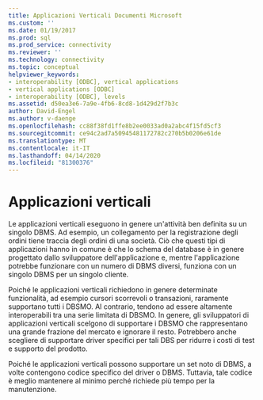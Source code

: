 ```yaml
---
title: Applicazioni Verticali Documenti Microsoft
ms.custom: ''
ms.date: 01/19/2017
ms.prod: sql
ms.prod_service: connectivity
ms.reviewer: ''
ms.technology: connectivity
ms.topic: conceptual
helpviewer_keywords:
- interoperability [ODBC], vertical applications
- vertical applications [ODBC]
- interoperability [ODBC], levels
ms.assetid: d50ea3e6-7a9e-4fb6-8cd8-1d429d2f7b3c
author: David-Engel
ms.author: v-daenge
ms.openlocfilehash: cc88f38fd1ffe8b2ee0033ad0a2abc4f15fd5cf3
ms.sourcegitcommit: ce94c2ad7a50945481172782c270b5b0206e61de
ms.translationtype: MT
ms.contentlocale: it-IT
ms.lasthandoff: 04/14/2020
ms.locfileid: "81300376"
---
```

# <a name="vertical-applications"></a>Applicazioni verticali
Le applicazioni verticali eseguono in genere un'attività ben definita su un singolo DBMS. Ad esempio, un collegamento per la registrazione degli ordini tiene traccia degli ordini di una società. Ciò che questi tipi di applicazioni hanno in comune è che lo schema del database è in genere progettato dallo sviluppatore dell'applicazione e, mentre l'applicazione potrebbe funzionare con un numero di DBMS diversi, funziona con un singolo DBMS per un singolo cliente.  
  
 Poiché le applicazioni verticali richiedono in genere determinate funzionalità, ad esempio cursori scorrevoli o transazioni, raramente supportano tutti i DBSMO. Al contrario, tendono ad essere altamente interoperabili tra una serie limitata di DBSMO. In genere, gli sviluppatori di applicazioni verticali scelgono di supportare i DBSMO che rappresentano una grande frazione del mercato e ignorare il resto. Potrebbero anche scegliere di supportare driver specifici per tali DBS per ridurre i costi di test e supporto del prodotto.  
  
 Poiché le applicazioni verticali possono supportare un set noto di DBMS, a volte contengono codice specifico del driver o DBMS. Tuttavia, tale codice è meglio mantenere al minimo perché richiede più tempo per la manutenzione.
